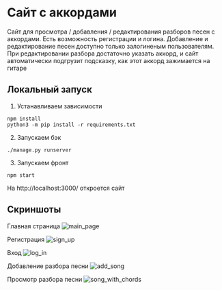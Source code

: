 # Сайт с аккордами
Сайт для просмотра / добавления / редактирования разборов песен с аккордами. Есть возможность регистрации и логина. Добавление и редактирование песен доступно только залогиненым пользователям. При редактировании разбора достаточно указать аккорд, и сайт автоматически подгрузит подсказку, как этот аккорд зажимается на гитаре

## Локальный запуск
1. Устанавливаем зависимости
```shell
npm install
python3 -m pip install -r requirements.txt
```
2. Запускаем бэк
```shell
./manage.py runserver
```
3. Запускаем фронт
```shell
npm start
```
На http://localhost:3000/ откроется сайт

## Скриншоты
Главная страница
![main_page](https://github.com/Moysenko/ABBYY_Interfaces/blob/master/screenshots/main.png)

Регистрация
![sign_up](https://github.com/Moysenko/ABBYY_Interfaces/blob/master/screenshots/sign_up.png)

Вход
![log_in](https://github.com/Moysenko/ABBYY_Interfaces/blob/master/screenshots/log_in.png)

Добавление разбора песни
![add_song](https://github.com/Moysenko/ABBYY_Interfaces/blob/master/screenshots/add_song.png)

Просмотр разбора песни
![song_with_chords](https://github.com/Moysenko/ABBYY_Interfaces/blob/master/screenshots/song_with_chords.png)
